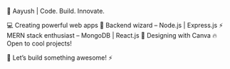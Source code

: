 🚀 Aayush | Code. Build. Innovate.

💻 Creating powerful web apps
🔧 Backend wizard – Node.js | Express.js
⚡ MERN stack enthusiast – MongoDB | React.js
🎨 Designing with Canva
🔥 Open to cool projects!

🚀 Let’s build something awesome! ⚡
